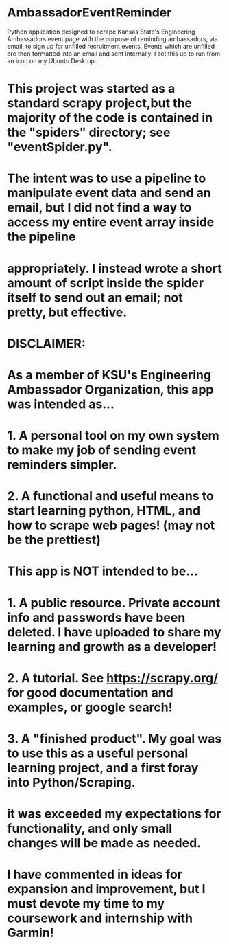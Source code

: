 # AmbassadorEventReminder
Python application designed to scrape Kansas State's Engineering Ambassadors event page with the purpose of reminding ambassadors, via email, to sign up for unfilled recruitment events. Events which are unfilled are then formatted into an email and sent internally. I set this up to run from an icon on my Ubuntu Desktop.
# This project was started as a standard scrapy project,but the majority of the code is contained in the "spiders" directory; see "eventSpider.py". 
# The intent was to use a pipeline to manipulate event data and send an email, but I did not find a way to access my entire event array inside the pipeline
# appropriately. I instead wrote a short amount of script inside the spider itself to send out an email; not pretty, but effective. 

# DISCLAIMER: 
# As a member of KSU's Engineering Ambassador Organization, this app was intended as...
# 1. A personal tool on my own system to make my job of sending event reminders simpler.
# 2. A functional and useful means to start learning python, HTML, and how to scrape web pages! (may not be the prettiest)

# This app is NOT intended to be...
# 1. A public resource. Private account info and passwords have been deleted. I have uploaded to share my learning and growth as a developer!
# 2. A tutorial. See https://scrapy.org/ for good documentation and examples, or google search!
# 3. A "finished product". My goal was to use this as a useful personal learning project, and a first foray into Python/Scraping. 
#    it was exceeded my expectations for functionality, and only small changes will be made as needed.
#    I have commented in ideas for expansion and improvement, but I must devote my time to my coursework and internship with Garmin!

